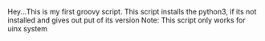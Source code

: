 Hey...This is my first groovy script.
This script installs the python3, if its not installed and gives out put of its version
Note: This script only works for uinx system
